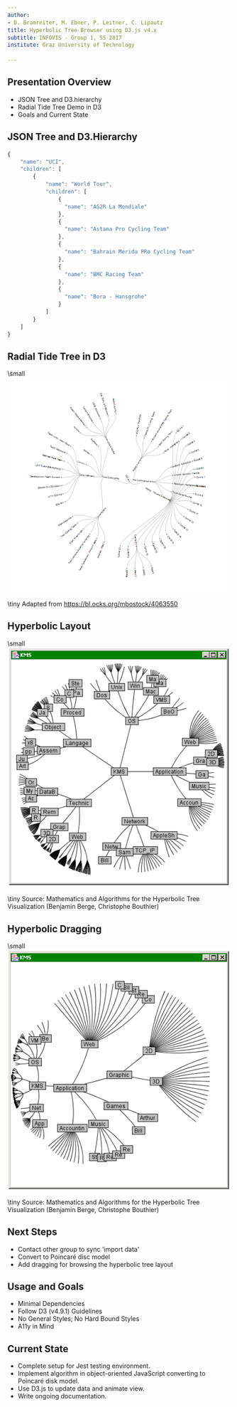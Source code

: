 ```yaml
---
author:
- D. Bramreiter, M. Ebner, P. Leitner, C. Lipautz
title: Hyperbolic Tree Browser using D3.js v4.x
subtitle: INFOVIS - Group 1, SS 2017
institute: Graz University of Technology

---
```


## Presentation Overview

- JSON Tree and D3.hierarchy
- Radial Tide Tree Demo in D3
- Goals and Current State


## JSON Tree and D3.Hierarchy
```javascript
{
    "name": "UCI",
    "children": [
        {
            "name": "World Tour",
            "children": [
                {
                  "name": "AG2R La Mondiale"
                },
                {
                  "name": "Astana Pro Cycling Team"
                },
                {
                  "name": "Bahrain Merida PRo Cycling Team"
                },
                {
                  "name": "BMC Racing Team"
                },
                {
                  "name": "Bora - Hansgrohe"
                }
            ]
        }
    ]
}
```


## Radial Tide Tree in D3

\small
![Radial Tide Tree in D3]

\tiny Adapted from https://bl.ocks.org/mbostock/4063550


## Hyperbolic Layout
\small
![Hypertree Default]

\tiny Source: Mathematics and Algorithms for the Hyperbolic Tree Visualization (Benjamin Berge, Christophe Bouthier)

## Hyperbolic Dragging
\small
![Hypertree Drag]

\tiny Source: Mathematics and Algorithms for the Hyperbolic Tree Visualization (Benjamin Berge, Christophe Bouthier)

## Next Steps
- Contact other group to sync 'import data'
- Convert to Poincaré disc model
- Add dragging for browsing the hyperbolic tree layout


## Usage and Goals

- Minimal Dependencies <!-- to JavaScript packages -->
- Follow D3 (v4.9.1) Guidelines
- No General Styles; No Hard Bound Styles <!-- no generic rules, no id rules -->
- A11y in Mind <!-- implement what learned in survey -->

## Current State

- Complete setup for Jest testing environment.
- Implement algorithm in object-oriented JavaScript converting to Poincaré disk model.
- Use D3.js to update data and animate view.
- Write ongoing documentation.

[Hyperbolic Tree Example]: images/basic_tree.png
[Radial Tide Tree in D3]: images/ivis_graph_disc_tree002.png
[Hypertree Default]: images/hypertree001.png
[Hypertree Drag]: images/hypertree002.png

